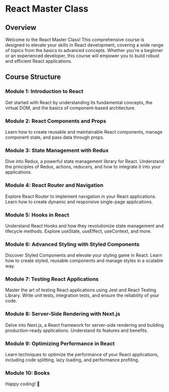 # React Master Class

## Overview

Welcome to the React Master Class! This comprehensive course is designed to elevate your skills in React development, covering a wide range of topics from the basics to advanced concepts. Whether you're a beginner or an experienced developer, this course will empower you to build robust and efficient React applications.

## Course Structure

### Module 1: Introduction to React

Get started with React by understanding its fundamental concepts, the virtual DOM, and the basics of component-based architecture.

### Module 2: React Components and Props

Learn how to create reusable and maintainable React components, manage component state, and pass data through props.

### Module 3: State Management with Redux

Dive into Redux, a powerful state management library for React. Understand the principles of Redux, actions, reducers, and how to integrate it into your applications.

### Module 4: React Router and Navigation

Explore React Router to implement navigation in your React applications. Learn how to create dynamic and responsive single-page applications.

### Module 5: Hooks in React

Understand React Hooks and how they revolutionize state management and lifecycle methods. Explore useState, useEffect, useContext, and more.

### Module 6: Advanced Styling with Styled Components

Discover Styled Components and elevate your styling game in React. Learn how to create styled, reusable components and manage styles in a scalable way.

### Module 7: Testing React Applications

Master the art of testing React applications using Jest and React Testing Library. Write unit tests, integration tests, and ensure the reliability of your code.

### Module 8: Server-Side Rendering with Next.js

Delve into Next.js, a React framework for server-side rendering and building production-ready applications. Understand its features and benefits.

### Module 9: Optimizing Performance in React

Learn techniques to optimize the performance of your React applications, including code splitting, lazy loading, and performance profiling.

### Module 10: Books

Happy coding! 🚀
